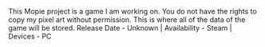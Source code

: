 This Mopie project is a game I am working on.  You do not have the rights to copy my pixel art without permission.  This is where all of the data of the game will be stored.
Release Date - Unknown | Availability - Steam | Devices - PC
